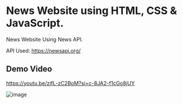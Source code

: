 # News Website using HTML, CSS & JavaScript.
News Website Using News API.

API Used: https://newsapi.org/

## Demo Video

https://youtu.be/zjfL-zC2BoM?si=c-8JA2-f1cGo8jUY

![image](https://github.com/Anmol-Gup/News-Website/assets/66009201/ba45785f-7e62-401d-97ac-3e1e3233ddaa)
